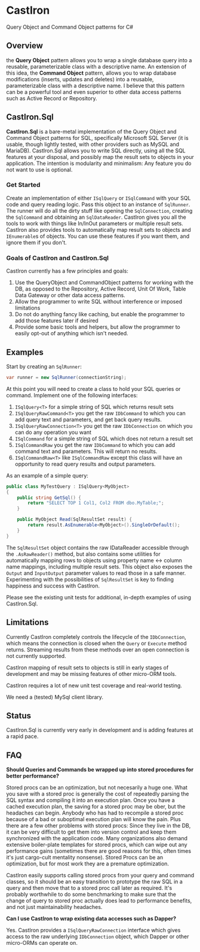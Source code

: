 # CastIron

Query Object and Command Object patterns for C#

## Overview

the **Query Object** pattern allows you to wrap a single database query into a reusable, parameterizable class with a descriptive name. An extension of this idea, the **Command Object** pattern, allows you to wrap database modifications (inserts, updates and deletes) into a reusable, parameterizable class with a descriptive name. I believe that this pattern can be a powerful tool and even superior to other data access patterns such as Active Record or Repository.

## CastIron.Sql

**CastIron.Sql** is a bare-metal implementation of the Query Object and Command Object patterns for SQL, specifically Microsoft SQL Server (it is usable, though lightly tested, with other providers such as MySQL and MariaDB). CastIron.Sql allows you to write SQL directly, using all the SQL features at your disposal, and possibly map the result sets to objects in your application. The intention is modularity and minimalism: Any feature you do not want to use is optional.

### Get Started

Create an implementation of either `ISqlQuery` or `ISqlCommand` with your SQL code and query reading logic. Pass this object to an instance of `SqlRunner`. The runner will do all the dirty stuff like opening the `SqlConnection`, creating the `SqlCommand` and obtaining an `SqlDataReader`. CastIron gives you all the tools to work with things like In/InOut parameters or multiple result sets. CastIron also provides tools to automatically map result sets to objects and `IEnumerable`s of objects. You can use these features if you want them, and ignore them if you don't. 

### Goals of CastIron and CastIron.Sql

CastIron currently has a few principles and goals:

1. Use the QueryObject and CommandObject patterns for working with the DB, as opposed to the Repository, Active Record, Unit Of Work, Table Data Gateway or other data access patterns.
1. Allow the programmer to write SQL without interference or imposed limitations
1. Do not do anything fancy like caching, but enable the programmer to add those features later if desired
1. Provide some basic tools and helpers, but allow the programmer to easily opt-out of anything which isn't needed.

## Examples

Start by creating an `SqlRunner`:

```csharp
var runner = new SqlRunner(connectionString);
```

At this point you will need to create a class to hold your SQL queries or command. Implement one of the following interfaces:

1. `ISqlQuery<T>` for a simple string of SQL which returns result sets
1. `ISqlQueryRawCommand<T>` you get the raw `IDbCommand` to which you can add query text and parameters, and get back query results.
1. `ISqlQueryRawConnection<T>` you get the raw `IDbConnection` on which you can do any operation you want
1. `ISqlCommand` for a simple string of SQL which does not return a result set
1. `ISqlCommandRaw` you get the raw `IDbCommand` to which you can add command text and parameters. This will return no results.
1. `ISqlCommandRaw<T>` like `ISqlCommandRaw` except this class will have an opportunity to read query results and output parameters.

As an example of a simple query:

```csharp
public class MyTestQuery : ISqlQuery<MyObject>
{
    public string GetSql() {
        return "SELECT TOP 1 Col1, Col2 FROM dbo.MyTable;";
    }

    public MyObject Read(SqlResultSet result) {
        return result.AsEnumerable<MyObject>().SingleOrDefault();
    }
}
```

The `SqlResultSet` object contains the raw IDataReader accessible through the `.AsRawReader()` method, but also contains some utilities for automatically mapping rows to objects using property name <-> column name mappings, including multiple result sets. This object also exposes the `Output` and `InputOutput` parameter values to read those in a safe manner. Experimenting with the possibilities of `SqlResultSet` is key to finding happiness and success with CastIron.

Please see the existing unit tests for additional, in-depth examples of using CastIron.Sql.

## Limitations

Currently CastIron completely controls the lifecycle of the `IDbConnection`, which means the connection is closed when the `Query` or `Execute` method returns. Streaming results from these methods over an open connection is not currently supported.

CastIron mapping of result sets to objects is still in early stages of development and may be missing features of other micro-ORM tools.

CastIron requires a lot of new unit test coverage and real-world testing.

We need a (tested) MySql client library.

## Status

CastIron.Sql is currently very early in development and is adding features at a rapid pace.

## FAQ

**Should Queries and Commands be wrapped up into stored procedures for better performance?**

Stored procs can be an optimization, but not necesarily a huge one. What you save with a stored proc is generally the cost of repeatedly parsing the SQL syntax and compiling it into an execution plan. Once you have a cached execution plan, the saving for a stored proc may be ober, but the headaches can begin. Anybody who has had to recompile a stored proc because of a bad or suboptimal execution plan will know the pain. Plus there are a few other problems with stored procs: Since they live in the DB, it can be very difficult to get them into version control and keep them synchronized with the application code. Many organizations also demand extensive boiler-plate templates for stored procs, which can wipe out any performance gains (sometimes there are good reasons for this, often times it's just cargo-cult mentality nonsense). Stored Procs can be an optimization, but for most work they are a premature optimization.

CastIron easily supports calling stored procs from your query and command classes, so it should be an easy transition to prototype the raw SQL in a query and then move that to a stored proc call later as required. It's probably worthwhile to do some benchmarking to make sure that the change of query to stored proc actually does lead to performance benefits, and not just maintainability headaches.

**Can I use CastIron to wrap existing data accesses such as Dapper?**

Yes. CastIron provides a `ISqlQueryRawConnection` interface which gives access to the raw underlying `IDbConnection` object, which Dapper or other micro-ORMs can operate on.



